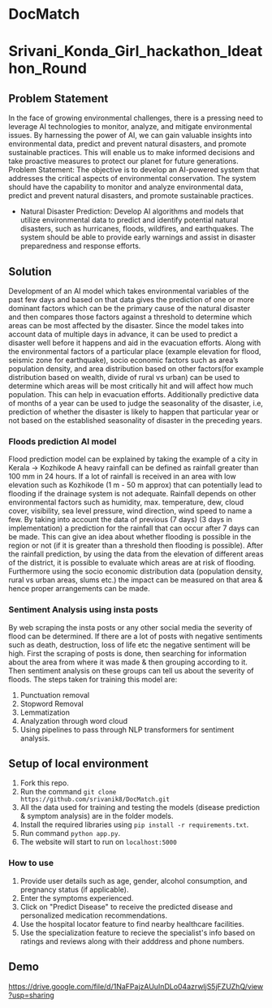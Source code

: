 # DocMatch

# Srivani_Konda_Girl_hackathon_Ideathon_Round
## Problem Statement
In the face of growing environmental challenges, there is a pressing need to leverage AI technologies to monitor, analyze, and mitigate environmental issues. By harnessing the power of AI, we can gain valuable insights into environmental data, predict and prevent natural disasters, and promote sustainable practices. This will enable us to make informed decisions and take proactive measures to protect our planet for future generations. Problem Statement: The objective is to develop an AI-powered system that addresses the critical aspects of environmental conservation. The system should have the capability to monitor and analyze environmental data, predict and prevent natural disasters, and promote sustainable practices. 
* Natural Disaster Prediction: Develop AI algorithms and models that utilize environmental data to predict and identify potential natural disasters, such as hurricanes, floods, wildfires, and earthquakes. The system should be able to provide early warnings and assist in disaster preparedness and response efforts.
## Solution
Development of an AI model which takes environmental variables of the past few days and based on that data gives the prediction of one or more dominant factors which can be the primary cause of the natural disaster and then compares those factors against a threshold to determine which areas can be most affected by the disaster. Since the model takes into account data of multiple days in advance, it can be used to predict a disaster well before it happens and aid in the evacuation efforts. Along with the environmental factors of a particular place (example elevation for flood, seismic zone for earthquake), socio economic factors such as area’s population density, and area distribution based on other factors(for example distribution based on wealth, divide of rural vs urban) can be used to determine which areas will be most critically hit and will affect how much population. This can help in evacuation efforts. Additionally predictive data of months of a year can be used to judge the seasonality of the disaster, i.e, prediction of whether the disaster is likely to happen that particular year or not based on the established seasonality of disaster in the preceding years.
### Floods prediction AI model
Flood prediction model can be explained by taking the example of a city in Kerala -> Kozhikode
A heavy rainfall can be defined as rainfall greater than 100 mm in 24 hours. If a lot of rainfall is received in an area with low elevation such as Kozhikode (1 m - 50 m approx) that can potentially lead to flooding if the drainage system is not adequate. Rainfall depends on other environmental factors such as humidity, max. temperature, dew, cloud cover, visibility, sea level pressure, wind direction, wind speed to name a few. By taking into account the data of previous (7 days) (3 days in implementation) a prediction for the rainfall that can occur after 7 days can be made. This can give an idea about whether flooding is possible in the region or not (if it is greater than a threshold then flooding is possible). After the rainfall prediction, by using the data from the elevation of different areas of the district, it is possible to evaluate which areas are at risk of flooding. Furthermore using the socio economic distribution data (population density, rural vs urban areas, slums etc.) the impact can be measured on that area & hence proper arrangements can be made.
### Sentiment Analysis using insta posts
By web scraping the insta posts or any other social media the severity of flood can be determined. If there are a lot of posts with negative sentiments such as death, destruction, loss of life etc the negative sentiment will be high. First the scraping of posts is done, then searching for information about the area from where it was made & then grouping according to it. Then sentiment analysis on these groups can tell us about the severity of floods. The steps taken for training this model are:
1. Punctuation removal
2. Stopword Removal
3. Lemmatization
4. Analyzation through word cloud
5. Using pipelines to pass through NLP transformers for sentiment analysis.
## Setup of local environment
1. Fork this repo.
2. Run the command `git clone https://github.com/srivanik8/DocMatch.git`
3. All the data used for training and testing the models (disease prediction & symptom analysis) are in the folder models.
4. Install the required libraries using `pip install -r requirements.txt`.
5. Run command `python app.py`.
6. The website will start to run on `localhost:5000`
### How to use
1. Provide user details such as age, gender, alcohol consumption, and pregnancy status (if applicable).
2. Enter the symptoms experienced.
3. Click on "Predict Disease" to receive the predicted disease and personalized medication recommendations.
4. Use the hospital locator feature to find nearby healthcare facilities.
5. Use the specialization feature to recieve the specialist's info based on ratings and reviews along with their adddress and phone numbers.
## Demo
https://drive.google.com/file/d/1NaFPajzAUuInDLo04azrwljS5jFZUZhQ/view?usp=sharing

